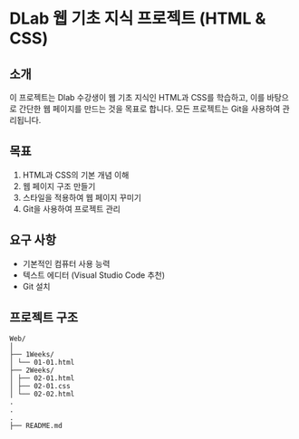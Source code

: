 # DLab 웹 기초 지식 프로젝트 (HTML & CSS)

## 소개
이 프로젝트는 Dlab 수강생이 웹 기초 지식인 HTML과 CSS를 학습하고, 이를 바탕으로 간단한 웹 페이지를 만드는 것을 목표로 합니다. 모든 프로젝트는 Git을 사용하여 관리됩니다.

## 목표
1. HTML과 CSS의 기본 개념 이해
2. 웹 페이지 구조 만들기
3. 스타일을 적용하여 웹 페이지 꾸미기
4. Git을 사용하여 프로젝트 관리

## 요구 사항
- 기본적인 컴퓨터 사용 능력
- 텍스트 에디터 (Visual Studio Code 추천)
- Git 설치

## 프로젝트 구조
```
Web/
│
├── 1Weeks/
│ └── 01-01.html
├── 2Weeks/
│ ├── 02-01.html
│ ├── 02-01.css
│ └── 02-02.html
.
.
.
├── README.md
```